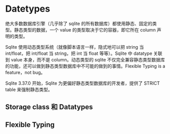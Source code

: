 # Datetypes

绝大多数数据库引擎（几乎除了 sqlite 的所有数据库）都使用静态、固定的类型。静态类型的数据，一个 value 的类型取决于它的容器，即它所在 column 声明的类型。

Sqlite 使用动态类型系统（就像脚本语言一样，隐式地可以把 string 当 int/float，把 int/float 当 string，把 int 当 float 等等）。Sqlite 中 datatype 关联到 value 本身，而不是 column。动态类型的 sqlite 不仅完全兼容静态类型数据库的功能，还可以做到静态类型数据库中不可能的做到的事情。Flexible Typing is a feature，not bug。

Sqlite 3.37.0 开始，Sqlite 为更偏好静态类型数据库的开发者，提供了 STRICT table 来强制静态类型。

## Storage class 和 Datatypes

## Flexible Typing
